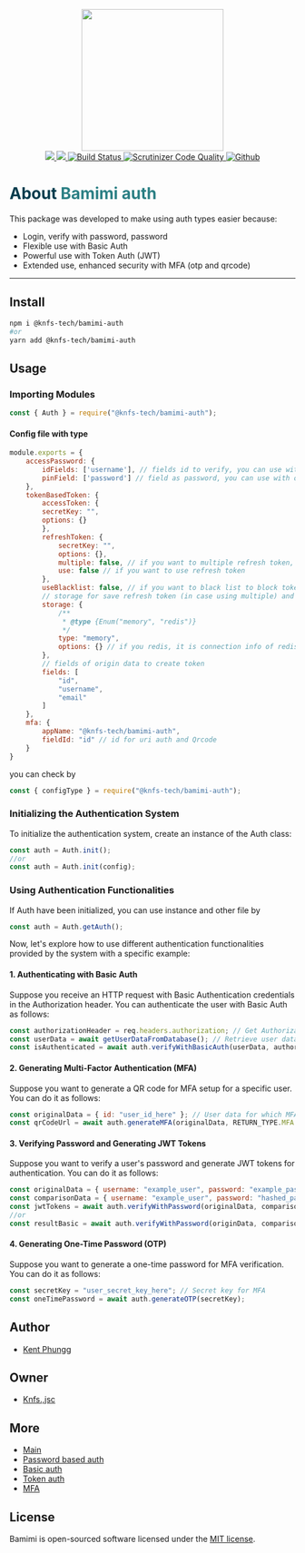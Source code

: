 <p align="center">
  <img width="250" src="https://github.com/knfs-jsc/bamimi-auth/blob/master/docs/images/logo-background.png?raw=true">
  <br>
	<a href="https://app.fossa.com/api/projects/git%2Bgithub.com%2Fknfs-jsc%2Fbamimi-auth.svg?type=shield&issueType=license" alt="FOSSA Status">
		<img src="https://app.fossa.com/api/projects/git%2Bgithub.com%2Fknfs-jsc%2Fbamimi-auth.svg?type=shield&issueType=license"/>
	</a>
	<a href="https://app.fossa.com/api/projects/git%2Bgithub.com%2Fknfs-jsc%2Fbamimi-auth.svg?type=shield&issueType=security" alt="FOSSA Status">
		<img src="https://app.fossa.com/api/projects/git%2Bgithub.com%2Fknfs-jsc%2Fbamimi-auth.svg?type=shield&issueType=security"/>
	</a>
	<a href="https://scrutinizer-ci.com/g/knfs-jsc/bamimi-auth/badges/quality-score.png?b=master"alt="scrutinizer">
		<img src="https://scrutinizer-ci.com/g/knfs-jsc/bamimi-auth/badges/quality-score.png?b=master" alt="Build Status" />
	</a>
	<a href="https://scrutinizer-ci.com/g/knfs-jsc/bamimi-autoload/?branch=master"alt="scrutinizer">
		<img src="https://scrutinizer-ci.com/g/knfs-jsc/bamimi-autoload/badges/quality-score.png?b=master" alt="Scrutinizer Code Quality" />
	</a>
	<a href="https://github.com/knfs-jsc/bamimi-auth/actions/workflows/unit-test.yml"alt="scrutinizer">
		<img src="https://github.com/knfs-jsc/bamimi-auth/actions/workflows/unit-test.yml/badge.svg" alt="Github " />
	</a>
</p>

<h1> <span style="color:#013C4D;">About</span> <span style="color:#2B7F84;">Bamimi auth</span></h1>


This package was developed to make using auth types easier because:
 * Login, verify with password, password
 * Flexible use with Basic Auth
* Powerful use with Token Auth (JWT)
* Extended use, enhanced security with MFA (otp and qrcode)

---

## Install
```bash
npm i @knfs-tech/bamimi-auth
#or
yarn add @knfs-tech/bamimi-auth
```

## Usage

### Importing Modules

```javascript
const { Auth } = require("@knfs-tech/bamimi-auth");
```

#### Config file with type 

```javascript
module.exports = {
	accessPassword: {
		idFields: ['username'], // fields id to verify, you can use with multiple ['username', 'email']
		pinField: ['password'] // field as password, you can use with other name field
	},
	tokenBasedToken: {
		accessToken: {
		secretKey: "",
		options: {}
		},
		refreshToken: {
			secretKey: "",
			options: {},
			multiple: false, // if you want to multiple refresh token, in case multiple device
			use: false // if you want to use refresh token
		},
		useBlacklist: false, // if you want to black list to block token
		// storage for save refresh token (in case using multiple) and use black list
		storage: {
			/**
			 * @type {Enum("memory", "redis")}
			 */
			type: "memory",
			options: {} // if you redis, it is connection info of redis, In code we use ioredis
		},
		// fields of origin data to create token
		fields: [
			"id",
			"username",
			"email"
		]
	},
	mfa: {
		appName: "@knfs-tech/bamimi-auth",
		fieldId: "id" // id for uri auth and Qrcode
	}
}
```
you can check by 
```javascript
const { configType } = require("@knfs-tech/bamimi-auth");
```

### Initializing the Authentication System

To initialize the authentication system, create an instance of the Auth class:

```javascript
const auth = Auth.init();
//or 
const auth = Auth.init(config);
```


### Using Authentication Functionalities

If Auth have been initialized, you can use instance and other file by 
```javascript 
const auth = Auth.getAuth();
```

Now, let's explore how to use different authentication functionalities provided by the system with a specific example:

#### 1. Authenticating with Basic Auth

Suppose you receive an HTTP request with Basic Authentication credentials in the Authorization header. You can authenticate the user with Basic Auth as follows:

```javascript
const authorizationHeader = req.headers.authorization; // Get Authorization header from request
const userData = await getUserDataFromDatabase(); // Retrieve user data from your database
const isAuthenticated = await auth.verifyWithBasicAuth(userData, authorizationHeader);
```

#### 2. Generating Multi-Factor Authentication (MFA)

Suppose you want to generate a QR code for MFA setup for a specific user. You can do it as follows:

```javascript
const originalData = { id: "user_id_here" }; // User data for which MFA is to be set up
const qrCodeUrl = await auth.generateMFA(originalData, RETURN_TYPE.MFA.URL);
```

#### 3. Verifying Password and Generating JWT Tokens

Suppose you want to verify a user's password and generate JWT tokens for authentication. You can do it as follows:

```javascript
const originalData = { username: "example_user", password: "example_password" }; // User credentials
const comparisonData = { username: "example_user", password: "hashed_password_here" }; // User data from the database
const jwtTokens = await auth.verifyWithPassword(originalData, comparisonData, RETURN_TYPE.JWT.TOKEN);
//or
const resultBasic = await auth.verifyWithPassword(originData, comparisonData) // return true or false
```

#### 4. Generating One-Time Password (OTP)

Suppose you want to generate a one-time password for MFA verification. You can do it as follows:

```javascript
const secretKey = "user_secret_key_here"; // Secret key for MFA
const oneTimePassword = await auth.generateOTP(secretKey);
```

## Author
* [Kent Phungg](https://github.com/khapu2906)
  
## Owner
* [Knfs.,jsc](https://github.com/knfs-jsc)

## More
* [Main](https://github.com/knfs-jsc/bamimi-auth/blob/master/docs/MAIN.md)
* [Password based auth](https://github.com/knfs-jsc/bamimi-auth/blob/master/docs/PASSWORD_BASED.md)
* [Basic auth](https://github.com/knfs-jsc/bamimi-auth/blob/master/docs/BASIC_AUTH.md)
* [Token auth](https://github.com/knfs-jsc/bamimi-auth/blob/master/docs/TOKEN_BASE.md)
* [MFA](https://github.com/knfs-jsc/bamimi-auth/blob/master/docs/MFA.md)
  
## License

Bamimi is open-sourced software licensed under the [MIT license](https://opensource.org/licenses/MIT).